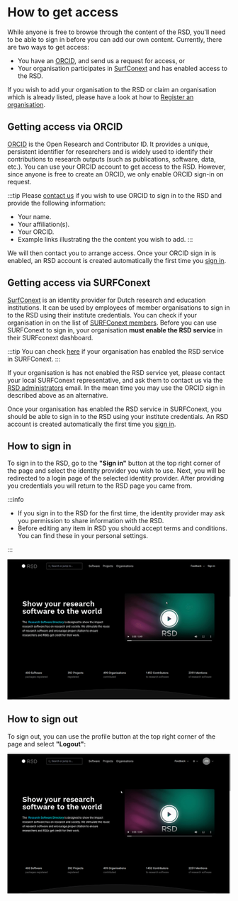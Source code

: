 # How to get access

While anyone is free to browse through the content of the RSD, you'll need to be able to sign in before you can add our own content.
Currently, there are two ways to get access:

* You have an [ORCID](https://orcid.org/), and send us a request for access, or
* Your organisation participates in [SurfConext](https://www.surf.nl/en/surfconext-global-access-with-1-set-of-credentials) and has enabled access to the RSD.

If you wish to add your organisation to the RSD or claim an organisation which is already listed, please have a look at how to [Register an organisation](/users/register-organisation).

## Getting access via ORCID

[ORCID](https://orcid.org/) is the Open Research and Contributor ID. It provides a unique, persistent identifier for researchers and is widely used to identify their
contributions to research outputs (such as publications, software, data, etc.). You can use your ORCID account to get access to the RSD. However, since anyone is free
to create an ORCID, we only enable ORCID sign-in on request.

:::tip
Please [contact us](mailto:rsd@esciencecenter.nl) if you wish to use ORCID to sign in to the RSD and provide the following information:

* Your name.
* Your affiliation(s).
* Your ORCID.
* Example links illustrating the the content you wish to add.
:::

We will then contact you to arrange access. Once your ORCID sign in is enabled, an RSD account is created automatically the first time you [sign in](/users/getting-access/#how-to-sign-in).

## Getting access via SURFConext

[SurfConext](https://www.surf.nl/en/surfconext-global-access-with-1-set-of-credentials) is an identity provider for Dutch research and education institutions. It can be used by
employees of member organisations to sign in to the RSD using their institute credentials. You can check if your organisation in on the list of [SURFConext
members](https://support.surfconext.nl/stats/idplist.html). Before you can use SURFConext to sign in, your organisation __must enable the RSD service__ in their SURFconext
dashboard.

:::tip
You can check [here](https://dashboard.surfconext.nl/apps/9514/oidc10_rp/about) if your organisation has enabled the RSD service in SURFConext.
:::

If your organisation is has not enabled the RSD service yet, please contact your local SURFConext representative, and ask them to contact us via the
[RSD administrators](mailto:rsd@esciencecenter.nl) email. In the mean time you may use the ORCID sign in described above as an alternative.

Once your organisation has enabled the RSD service in SURFConext, you should be able to sign in to the RSD using your institute credentials. An RSD account is created automatically
the first time you [sign in](/users/getting-access/#how-to-sign-in).

## How to sign in

To sign in to the RSD, go to the __"Sign in"__ button at the top right corner of the page and select the identity provider you wish to use. Next, you will be redirected to a login page of the selected identity provider. After providing you credentials you will return to the RSD page you came from.

:::info

* If you sign in to the RSD for the first time, the identity provider may ask you permission to share information with the 
RSD.
* Before editing any item in RSD you should accept terms and conditions. You can find these in your personal settings.

:::

![video](img/rsd-surf-login.gif)

## How to sign out

To sign out, you can use the profile button at the top right corner of the page and select __"Logout"__:

![video](img/rsd-logout.gif)
